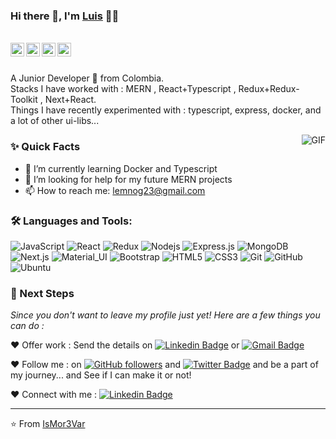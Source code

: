 ### Hi there 👋, I'm [Luis](https://github.com/IsMor3Var) 👨‍💻

<br/>

<a href="https://www.linkedin.com/in/IsMor3Var/">
  <img align="left" alt="Luis Linkedin" width="22px" src="https://cdn.jsdelivr.net/npm/simple-icons@v3/icons/linkedin.svg" />
</a>

<a href="https://t.me/Dev_43MrL">
  <img align="left" alt="Luis Telegram" width="22px" src="https://cdn.jsdelivr.net/npm/simple-icons@v3/icons/telegram.svg" />
</a>

<a href="https://twitter.com/M917rL917">
  <img align="left" alt="Luis | Twitter" width="22px" src="https://cdn.jsdelivr.net/npm/simple-icons@v3/icons/twitter.svg" />
</a>

<a href="mailto:lemnog23@gmail.com">
  <img align="left" alt="Luis Email" width="22px" src="https://cdn.jsdelivr.net/npm/simple-icons@v3/icons/gmail.svg" />
</a>


<br />
<br/>

<p>
A Junior Developer 🚀 from Colombia.
<br/>
Stacks I have worked with : MERN , React+Typescript , Redux+Redux-Toolkit , Next+React.
<br/>  
Things I have recently experimented with : typescript, express, docker, and a lot of other ui-libs...
</p>

  <img align="right" alt="GIF" src="https://media.giphy.com/media/xT9IgzoKnwFNmISR8I/giphy.gif" />
  
### ✨ Quick Facts

- 🌱 I’m currently learning Docker and Typescript
- 🤔 I’m looking for help for my future MERN projects
- 📫 How to reach me: lemnog23@gmail.com

### 🛠️ Languages and Tools:

![JavaScript](https://img.shields.io/badge/-JavaScript-black?style=flat-square&logo=javascript)
![React](https://img.shields.io/badge/-React-black?style=flat-square&logo=react)
![Redux](https://img.shields.io/badge/-Redux-black?style=flat-square&logo=Redux)
![Nodejs](https://img.shields.io/badge/-Nodejs-black?style=flat-square&logo=Node.js)
![Express.js](https://img.shields.io/badge/-Express-black?style=flat-square&logo=expressjs)
![MongoDB](https://img.shields.io/badge/-MongoDB-black?style=flat-square&logo=mongodb)
![Next.js](https://img.shields.io/badge/-Next-black?style=flat-square&logo=Next.js)
![Material_UI](https://img.shields.io/badge/-Material_UI-black?style=flat-square&logo=material-ui)
![Bootstrap](https://img.shields.io/badge/-Bootstrap-black?style=flat-square&logo=bootstrap)
![HTML5](https://img.shields.io/badge/-HTML5-black?style=flat-square&logo=html5&logoColor=white)
![CSS3](https://img.shields.io/badge/-CSS3-black?style=flat-square&logo=css3)
![Git](https://img.shields.io/badge/-Git-black?style=flat-square&logo=git)
![GitHub](https://img.shields.io/badge/-GitHub-black?style=flat-square&logo=github)
![Ubuntu](https://img.shields.io/badge/-Ubuntu-black?style=flat-square&logo=ubuntu)


### 👣 Next Steps

_Since you don't want to leave my profile just yet! Here are a few things you can do :_

❤️ Offer work : Send the details on [![Linkedin Badge](https://img.shields.io/badge/-Luis_Eduardo-blue?style=flat-square&logo=Linkedin&logoColor=white&link=https://www.linkedin.com/in/IsMor3Var/)](https://www.linkedin.com/in/IsMor3Var/)
or [![Gmail Badge](https://img.shields.io/badge/-lemnog23@gmail.com-c14438?style=flat-square&logo=Gmail&logoColor=white&link=mailto:lemnog23@gmail.com)](mailto:lemnog23@gmail.com)

❤️ Follow me : on [![GitHub followers](https://img.shields.io/github/followers/IsMor3Var?label=Follow&style=social)](https://github.com/IsMor3Var/?tab=follow) and [![Twitter Badge](https://img.shields.io/badge/-@M917rL917-1ca0f1?style=flat-square&labelColor=1ca0f1&logo=twitter&logoColor=white&link=https://twitter.com/M917rL917)](https://twitter.com/M917rL917)
and be a part of my journey... and See if I can make it or not!

❤️ Connect with me : [![Linkedin Badge](https://img.shields.io/badge/-Luis_Eduardo-blue?style=flat-square&logo=Linkedin&logoColor=white&link=https://www.linkedin.com/in/IsMor3Var/)](https://www.linkedin.com/in/IsMor3Var/)

<hr/>

⭐️ From [IsMor3Var](https://github.com/IsMor3Var)


<!--
**IsMor3Var/IsMor3Var** is a ✨ _special_ ✨ repository because its `README.md` (this file) appears on your GitHub profile.

Here are some ideas to get you started:

- 🔭 I’m currently working on ...
- 🌱 I’m currently learning ...
- 👯 I’m looking to collaborate on ...
- 🤔 I’m looking for help with ...
- 💬 Ask me about ...
- 📫 How to reach me: ...
- 😄 Pronouns: ...
- ⚡ Fun fact: ...
-->
